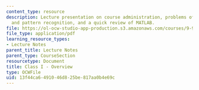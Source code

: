 ```yaml
---
content_type: resource
description: Lecture presentation on course administration, problems of computer vision
  and pattern recognition, and a quick review of MATLAB.
file: https://ol-ocw-studio-app-production.s3.amazonaws.com/courses/9-913-pattern-recognition-for-machine-vision-fall-2004/13f44ca6491046d825be817aa0b4e69c_class1_04_part1.pdf
file_type: application/pdf
learning_resource_types:
- Lecture Notes
parent_title: Lecture Notes
parent_type: CourseSection
resourcetype: Document
title: Class I - Overview
type: OCWFile
uid: 13f44ca6-4910-46d8-25be-817aa0b4e69c
---
```

